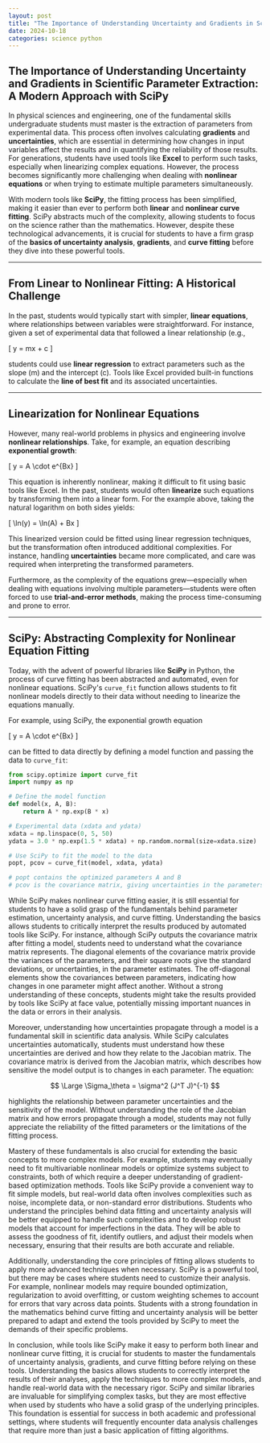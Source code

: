 ```yaml
---
layout: post
title: "The Importance of Understanding Uncertainty and Gradients in Scientific Parameter Extraction: A Modern Approach with SciPy"
date: 2024-10-18
categories: science python
---
```


## The Importance of Understanding Uncertainty and Gradients in Scientific Parameter Extraction: A Modern Approach with SciPy

In physical sciences and engineering, one of the fundamental skills undergraduate students must master is the extraction of parameters from experimental data. This process often involves calculating **gradients** and **uncertainties**, which are essential in determining how changes in input variables affect the results and in quantifying the reliability of those results. For generations, students have used tools like **Excel** to perform such tasks, especially when linearizing complex equations. However, the process becomes significantly more challenging when dealing with **nonlinear equations** or when trying to estimate multiple parameters simultaneously.

With modern tools like **SciPy**, the fitting process has been simplified, making it easier than ever to perform both **linear** and **nonlinear curve fitting**. SciPy abstracts much of the complexity, allowing students to focus on the science rather than the mathematics. However, despite these technological advancements, it is crucial for students to have a firm grasp of the **basics of uncertainty analysis**, **gradients**, and **curve fitting** before they dive into these powerful tools.

---

## From Linear to Nonlinear Fitting: A Historical Challenge

In the past, students would typically start with simpler, **linear equations**, where relationships between variables were straightforward. For instance, given a set of experimental data that followed a linear relationship (e.g., 

\[
y = mx + c
\]

students could use **linear regression** to extract parameters such as the slope \(m\) and the intercept \(c\). Tools like Excel provided built-in functions to calculate the **line of best fit** and its associated uncertainties.

---

## Linearization for Nonlinear Equations

However, many real-world problems in physics and engineering involve **nonlinear relationships**. Take, for example, an equation describing **exponential growth**:

\[
y = A \cdot e^{Bx}
\]

This equation is inherently nonlinear, making it difficult to fit using basic tools like Excel. In the past, students would often **linearize** such equations by transforming them into a linear form. For the example above, taking the natural logarithm on both sides yields:

\[
\ln(y) = \ln(A) + Bx
\]

This linearized version could be fitted using linear regression techniques, but the transformation often introduced additional complexities. For instance, handling **uncertainties** became more complicated, and care was required when interpreting the transformed parameters.

Furthermore, as the complexity of the equations grew—especially when dealing with equations involving multiple parameters—students were often forced to use **trial-and-error methods**, making the process time-consuming and prone to error.

---

## SciPy: Abstracting Complexity for Nonlinear Equation Fitting

Today, with the advent of powerful libraries like **SciPy** in Python, the process of curve fitting has been abstracted and automated, even for nonlinear equations. SciPy's `curve_fit` function allows students to fit nonlinear models directly to their data without needing to linearize the equations manually.

For example, using SciPy, the exponential growth equation

\[
y = A \cdot e^{Bx}
\]

can be fitted to data directly by defining a model function and passing the data to `curve_fit`:

```python
from scipy.optimize import curve_fit
import numpy as np

# Define the model function
def model(x, A, B):
    return A * np.exp(B * x)

# Experimental data (xdata and ydata)
xdata = np.linspace(0, 5, 50)
ydata = 3.0 * np.exp(1.5 * xdata) + np.random.normal(size=xdata.size)

# Use SciPy to fit the model to the data
popt, pcov = curve_fit(model, xdata, ydata)

# popt contains the optimized parameters A and B
# pcov is the covariance matrix, giving uncertainties in the parameters

```
While SciPy makes nonlinear curve fitting easier, it is still essential for students to have a solid grasp of the fundamentals behind parameter estimation, uncertainty analysis, and curve fitting. Understanding the basics allows students to critically interpret the results produced by automated tools like SciPy. For instance, although SciPy outputs the covariance matrix after fitting a model, students need to understand what the covariance matrix represents. The diagonal elements of the covariance matrix provide the variances of the parameters, and their square roots give the standard deviations, or uncertainties, in the parameter estimates. The off-diagonal elements show the covariances between parameters, indicating how changes in one parameter might affect another. Without a strong understanding of these concepts, students might take the results provided by tools like SciPy at face value, potentially missing important nuances in the data or errors in their analysis.

Moreover, understanding how uncertainties propagate through a model is a fundamental skill in scientific data analysis. While SciPy calculates uncertainties automatically, students must understand how these uncertainties are derived and how they relate to the Jacobian matrix. The covariance matrix is derived from the Jacobian matrix, which describes how sensitive the model output is to changes in each parameter. The equation:

$$
\Large \Sigma_\theta = \sigma^2 (J^T J)^{-1}
$$


highlights the relationship between parameter uncertainties and the sensitivity of the model. Without understanding the role of the Jacobian matrix and how errors propagate through a model, students may not fully appreciate the reliability of the fitted parameters or the limitations of the fitting process.

Mastery of these fundamentals is also crucial for extending the basic concepts to more complex models. For example, students may eventually need to fit multivariable nonlinear models or optimize systems subject to constraints, both of which require a deeper understanding of gradient-based optimization methods. Tools like SciPy provide a convenient way to fit simple models, but real-world data often involves complexities such as noise, incomplete data, or non-standard error distributions. Students who understand the principles behind data fitting and uncertainty analysis will be better equipped to handle such complexities and to develop robust models that account for imperfections in the data. They will be able to assess the goodness of fit, identify outliers, and adjust their models when necessary, ensuring that their results are both accurate and reliable.

Additionally, understanding the core principles of fitting allows students to apply more advanced techniques when necessary. SciPy is a powerful tool, but there may be cases where students need to customize their analysis. For example, nonlinear models may require bounded optimization, regularization to avoid overfitting, or custom weighting schemes to account for errors that vary across data points. Students with a strong foundation in the mathematics behind curve fitting and uncertainty analysis will be better prepared to adapt and extend the tools provided by SciPy to meet the demands of their specific problems.

In conclusion, while tools like SciPy make it easy to perform both linear and nonlinear curve fitting, it is crucial for students to master the fundamentals of uncertainty analysis, gradients, and curve fitting before relying on these tools. Understanding the basics allows students to correctly interpret the results of their analyses, apply the techniques to more complex models, and handle real-world data with the necessary rigor. SciPy and similar libraries are invaluable for simplifying complex tasks, but they are most effective when used by students who have a solid grasp of the underlying principles. This foundation is essential for success in both academic and professional settings, where students will frequently encounter data analysis challenges that require more than just a basic application of fitting algorithms.
